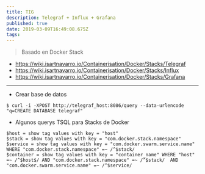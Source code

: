 ```yaml
---
title: TIG
description: Telegraf + Influx + Grafana
published: true
date: 2019-03-09T16:49:08.675Z
tags: 
---
```


> Basado en Docker Stack

- https://wiki.isartnavarro.io/Containerisation/Docker/Stacks/Telegraf
- https://wiki.isartnavarro.io/Containerisation/Docker/Stacks/Influx
- https://wiki.isartnavarro.io/Containerisation/Docker/Stacks/Grafana

---

- Crear base de datos

`$ curl -i -XPOST http://telegraf_host:8086/query --data-urlencode "q=CREATE DATABASE telegraf"`

- Algunos querys TSQL para Stacks de Docker

```
$host = show tag values with key = "host"
$stack = show tag values with key = "com.docker.stack.namespace"
$service = show tag values with key = "com.docker.swarm.service.name" WHERE "com.docker.stack.namespace" =~ /^$stack/
$container = show tag values with key = "container_name" WHERE "host" =~ /^$host$/ AND "com.docker.stack.namespace" =~ /^$stack/  AND "com.docker.swarm.service.name" =~ /^$service/
```